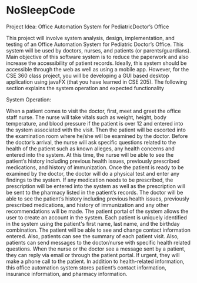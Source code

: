 # NoSleepCode

Project Idea: Office Automation System for PediatricDoctor’s Office

This project will involve system analysis, design, implementation, and testing of an Office Automation System for Pediatric Doctor’s Office. This system will be used by doctors, nurses, and patients (or parents/guardians). Main objective of this software system is to reduce the paperwork and also increase the accessibility of patient records. Ideally, this system should be accessible through the web as well as using a mobile app. However, for the CSE 360 class project, you will be developing a GUI based desktop application using javaFX (that you have learned in CSE 205). The following section explains the system operation and expected functionality

System Operation:

When a patient comes to visit the doctor, first, meet and greet the office staff nurse. The nurse will take vitals such as weight, height, body temperature, and blood pressure if the patient is over 12 and entered into the system associated with the visit.
Then the patient will be escorted into the examination room where he/she will be examined by the doctor. Before the doctor’s arrival, the nurse will ask specific questions related to the health of the patient such as known alleges, any health concerns and entered into the system. At this time, the nurse will be able to see the patient’s history including previous health issues, previously prescribed medications, and history of immunization.
Once the patient is ready to be examined by the doctor, the doctor will do a physical test and enter any findings to the system. If any medication needs to be prescribed, the prescription will be entered into the system as well as the prescription will be sent to the pharmacy listed in the patient’s records.
The doctor will be able to see the patient’s history including previous health issues, previously prescribed medications, and history of immunization and any other recommendations will be made. The patient portal of the system allows the user to create an account in the system. 
Each patient is uniquely identified in the system using the patient's first name, last name, and the birthday combination. The patient will be able to see and change contact information entered. Also, patients can see the summary of each patient visit.
Also, patients can send messages to the doctor/nurse with specific health related questions. When the nurse or the doctor see a message sent by a patient, they can reply via email or through the patient portal. If urgent, they will make a phone call to the patient. In addition to health-related information, this office automation system stores patient’s contact information, insurance information, and pharmacy information.
